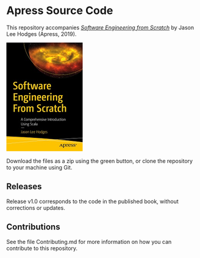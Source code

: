 # Apress Source Code

This repository accompanies [*Software Engineering from Scratch*](http://www.apress.com/9781484252055) by Jason Lee Hodges (Apress, 2019).

[comment]: #cover
![Cover image](9781484252055.jpg)

Download the files as a zip using the green button, or clone the repository to your machine using Git.

## Releases

Release v1.0 corresponds to the code in the published book, without corrections or updates.

## Contributions

See the file Contributing.md for more information on how you can contribute to this repository.